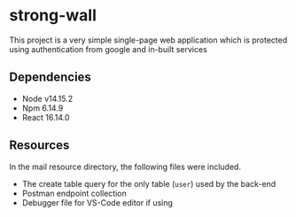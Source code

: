 # strong-wall
This project is a very simple single-page web application which is protected using authentication from google and in-built services 

## Dependencies

- Node v14.15.2
- Npm 6.14.9
- React 16.14.0

## Resources
In the mail resource directory, the following files were included.
- The create table query for the only table (`user`) used by the back-end
- Postman endpoint collection
- Debugger file for VS-Code editor if using
